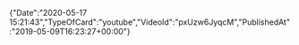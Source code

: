 ﻿{"Date":"2020-05-17 15:21:43","TypeOfCard":"youtube","VideoId":"pxUzw6JyqcM","PublishedAt":"2019-05-09T16:23:27+00:00"}